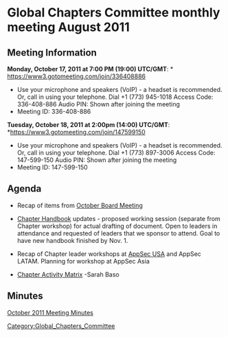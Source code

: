 # Global Chapters Committee monthly meeting August 2011

## Meeting Information

**Monday, October 17, 2011 at 7:00 PM (19:00) UTC/GMT**:
\* <https://www3.gotomeeting.com/join/336408886>

  - Use your microphone and speakers (VoIP) - a headset is recommended.
    Or, call in using your telephone.
    Dial +1 (773) 945-1018
    Access Code: 336-408-886
    Audio PIN: Shown after joining the meeting
  - Meeting ID: 336-408-886

**Tuesday, October 18, 2011 at 2:00pm (14:00) UTC/GMT**:
\*<https://www3.gotomeeting.com/join/147599150>

  - Use your microphone and speakers (VoIP) - a headset is recommended.
    Or, call in using your telephone.
    Dial +1 (773) 897-3006
    Access Code: 147-599-150
    Audio PIN: Shown after joining the meeting
  - Meeting ID: 147-599-150

## Agenda

  - Recap of items from [October Board
    Meeting](October_10,_2011 "wikilink")



  - [Chapter
    Handbook](https://docs.google.com/a/owasp.org/document/d/1tKdHzx_bRSZ8hNzrhkuFQwv1ljZiegoa9EFqQYE-VkA/edit?hl=en_US)
    updates - proposed working session (separate from Chapter workshop)
    for actual drafting of document. Open to leaders in attendance and
    requested of leaders that we sponsor to attend. Goal to have new
    handbook finished by Nov. 1.



  - Recap of Chapter leader workshops at [AppSec
    USA](https://docs.google.com/a/owasp.org/document/d/13KyIN9F75ZcM8lPDpvwU11JgxcImYp3or6dhmcezpF0/edit)
    and AppSec LATAM. Planning for workshop at AppSec Asia



  - [Chapter Activity
    Matrix](https://spreadsheets.google.com/spreadsheet/ccc?key=0ApZ9zE0hx0LNdENJNmo5SmxLcEg3MzVXZG9NVklEdUE&hl=en_US)
    -Sarah Baso



## Minutes

[October 2011 Meeting
Minutes](https://docs.google.com/a/owasp.org/document/d/1ncK7hJkuJxp7ecfOKUZQQh_TbHbd4BzZEOjCoxGFX9k/edit?authkey=CN2UmbkF)

[Category:Global_Chapters_Committee](Category:Global_Chapters_Committee "wikilink")